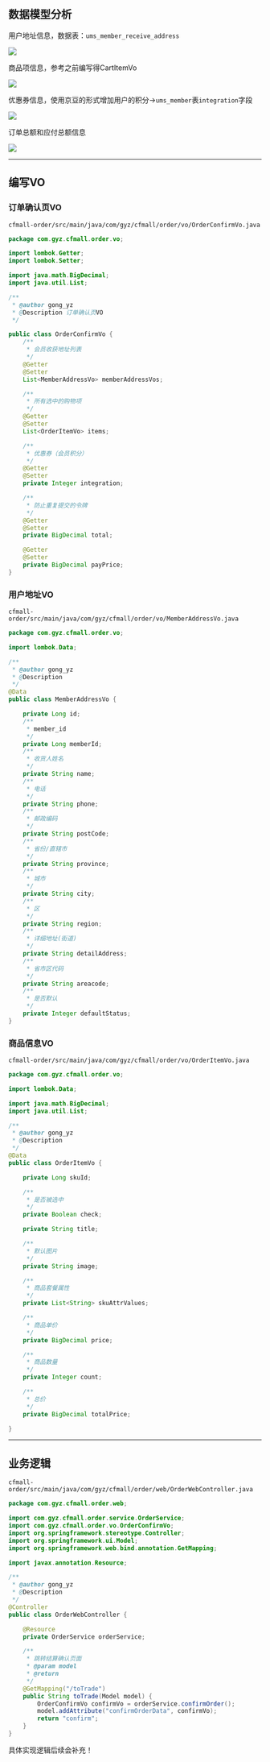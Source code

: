 ## 数据模型分析

用户地址信息，数据表：`ums_member_receive_address`

![](https://cfmall-hello.oss-cn-beijing.aliyuncs.com/img/202401/3ba24a6d483ef75dfc9b5c86ec489bf6.png#id=dZOLl&originHeight=173&originWidth=705&originalType=binary&ratio=1&rotation=0&showTitle=false&status=done&style=none&title=)

商品项信息，参考之前编写得CartItemVo

![](https://cfmall-hello.oss-cn-beijing.aliyuncs.com/img/202401/eaf48db4b0df8d91a1a977cb3cd64c5c.png#id=CzDaF&originHeight=335&originWidth=968&originalType=binary&ratio=1&rotation=0&showTitle=false&status=done&style=none&title=)

优惠券信息，使用京豆的形式增加用户的积分->`ums_member`表`integration`字段

![](https://cfmall-hello.oss-cn-beijing.aliyuncs.com/img/202401/0095f9aee1d3503280b6abff9115598e.png#id=mq8uL&originHeight=103&originWidth=958&originalType=binary&ratio=1&rotation=0&showTitle=false&status=done&style=none&title=)

订单总额和应付总额信息

![](https://cfmall-hello.oss-cn-beijing.aliyuncs.com/img/202401/09a3581adfeeed2a329a130e8b4a7dbf.png#id=PAwId&originHeight=375&originWidth=1012&originalType=binary&ratio=1&rotation=0&showTitle=false&status=done&style=none&title=)

---

## 编写VO

### 订单确认页VO

`cfmall-order/src/main/java/com/gyz/cfmall/order/vo/OrderConfirmVo.java`

```java
package com.gyz.cfmall.order.vo;

import lombok.Getter;
import lombok.Setter;

import java.math.BigDecimal;
import java.util.List;

/**
 * @author gong_yz
 * @Description 订单确认页VO
 */

public class OrderConfirmVo {
    /**
     * 会员收获地址列表
     */
    @Getter
    @Setter
    List<MemberAddressVo> memberAddressVos;

    /**
     * 所有选中的购物项
     */
    @Getter
    @Setter
    List<OrderItemVo> items;

    /**
     * 优惠券（会员积分）
     */
    @Getter
    @Setter
    private Integer integration;

    /**
     * 防止重复提交的令牌
     */
    @Getter
    @Setter
    private BigDecimal total;

    @Getter
    @Setter
    private BigDecimal payPrice;
}
```

### 用户地址VO

`cfmall-order/src/main/java/com/gyz/cfmall/order/vo/MemberAddressVo.java`

```java
package com.gyz.cfmall.order.vo;

import lombok.Data;

/**
 * @author gong_yz
 * @Description
 */
@Data
public class MemberAddressVo {

    private Long id;
    /**
     * member_id
     */
    private Long memberId;
    /**
     * 收货人姓名
     */
    private String name;
    /**
     * 电话
     */
    private String phone;
    /**
     * 邮政编码
     */
    private String postCode;
    /**
     * 省份/直辖市
     */
    private String province;
    /**
     * 城市
     */
    private String city;
    /**
     * 区
     */
    private String region;
    /**
     * 详细地址(街道)
     */
    private String detailAddress;
    /**
     * 省市区代码
     */
    private String areacode;
    /**
     * 是否默认
     */
    private Integer defaultStatus;
}
```

### 商品信息VO

`cfmall-order/src/main/java/com/gyz/cfmall/order/vo/OrderItemVo.java`

```java
package com.gyz.cfmall.order.vo;

import lombok.Data;

import java.math.BigDecimal;
import java.util.List;

/**
 * @author gong_yz
 * @Description
 */
@Data
public class OrderItemVo {

    private Long skuId;

    /**
     * 是否被选中
     */
    private Boolean check;

    private String title;

    /**
     * 默认图片
     */
    private String image;

    /**
     * 商品套餐属性
     */
    private List<String> skuAttrValues;

    /**
     * 商品单价
     */
    private BigDecimal price;

    /**
     * 商品数量
     */
    private Integer count;

    /**
     * 总价
     */
    private BigDecimal totalPrice;

}
```

---

## 业务逻辑

`cfmall-order/src/main/java/com/gyz/cfmall/order/web/OrderWebController.java`

```java
package com.gyz.cfmall.order.web;

import com.gyz.cfmall.order.service.OrderService;
import com.gyz.cfmall.order.vo.OrderConfirmVo;
import org.springframework.stereotype.Controller;
import org.springframework.ui.Model;
import org.springframework.web.bind.annotation.GetMapping;

import javax.annotation.Resource;

/**
 * @author gong_yz
 * @Description
 */
@Controller
public class OrderWebController {

    @Resource
    private OrderService orderService;

    /**
     * 跳转结算确认页面
     * @param model
     * @return
     */
    @GetMapping("/toTrade")
    public String toTrade(Model model) {
        OrderConfirmVo confirmVo = orderService.confirmOrder();
        model.addAttribute("confirmOrderData", confirmVo);
        return "confirm";
    }
}
```

具体实现逻辑后续会补充！
